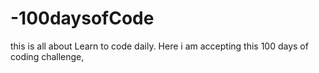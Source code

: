 # -100daysofCode
this is all about Learn to code daily. Here i am accepting this 100 days of coding challenge,
